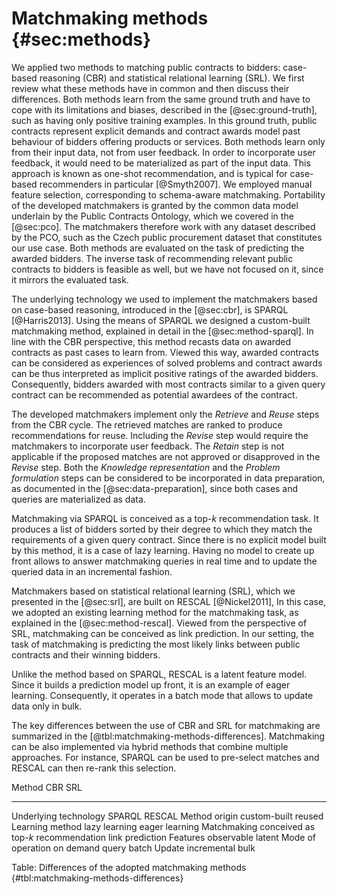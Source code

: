 # Matchmaking methods {#sec:methods}

<!--
Why we have chosen these methods?
Should we formulate requirements for the matchmaking methods?
-->

We applied two methods to matching public contracts to bidders: case-based reasoning (CBR) and statistical relational learning (SRL).
We first review what these methods have in common and then discuss their differences.
Both methods learn from the same ground truth and have to cope with its limitations and biases, described in the [@sec:ground-truth], such as having only positive training examples.
In this ground truth, public contracts represent explicit demands and contract awards model past behaviour of bidders offering products or services.
Both methods learn only from their input data, not from user feedback.
In order to incorporate user feedback, it would need to be materialized as part of the input data.
This approach is known as one-shot recommendation, and is typical for case-based recommenders in particular [@Smyth2007].
We employed manual feature selection, corresponding to schema-aware matchmaking.
Portability of the developed matchmakers is granted by the common data model underlain by the Public Contracts Ontology, which we covered in the [@sec:pco].
The matchmakers therefore work with any dataset described by the PCO, such as the Czech public procurement dataset that constitutes our use case.
Both methods are evaluated on the task of predicting the awarded bidders.
The inverse task of recommending relevant public contracts to bidders is feasible as well, but we have not focused on it, since it mirrors the evaluated task.

<!-- Case-based reasoning -->

The underlying technology we used to implement the matchmakers based on case-based reasoning, introduced in the [@sec:cbr], is SPARQL [@Harris2013].
Using the means of SPARQL we designed a custom-built matchmaking method, explained in detail in the [@sec:method-sparql].
In line with the CBR perspective, this method recasts data on awarded contracts as past cases to learn from.
Viewed this way, awarded contracts can be considered as experiences of solved problems and contract awards can be thus interpreted as implicit positive ratings of the awarded bidders.
Consequently, bidders awarded with most contracts similar to a given query contract can be recommended as potential awardees of the contract.

The developed matchmakers implement only the *Retrieve* and *Reuse* steps from the CBR cycle.
The retrieved matches are ranked to produce recommendations for reuse.
Including the *Revise* step would require the matchmakers to incorporate user feedback.
The *Retain* step is not applicable if the proposed matches are not approved or disapproved in the *Revise* step.
Both the *Knowledge representation* and the *Problem formulation* steps can be considered to be incorporated in data preparation, as documented in the [@sec:data-preparation], since both cases and queries are materialized as data. 

Matchmaking via SPARQL is conceived as a top-$k$ recommendation task.
It produces a list of bidders sorted by their degree to which they match the requirements of a given query contract.
Since there is no explicit model built by this method, it is a case of lazy learning.
Having no model to create up front allows to answer matchmaking queries in real time and to update the queried data in an incremental fashion.

<!-- Statistical relational learning -->

Matchmakers based on statistical relational learning (SRL), which we presented in the [@sec:srl], are built on RESCAL [@Nickel2011],
In this case, we adopted an existing learning method for the matchmaking task, as explained in the [@sec:method-rescal].
Viewed from the perspective of SRL, matchmaking can be conceived as link prediction.
In our setting, the task of matchmaking is predicting the most likely links between public contracts and their winning bidders.

Unlike the method based on SPARQL, RESCAL is a latent feature model.
Since it builds a prediction model up front, it is an example of eager learning.
Consequently, it operates in a batch mode that allows to update data only in bulk.

The key differences between the use of CBR and SRL for matchmaking are summarized in the [@tbl:matchmaking-methods-differences].
Matchmaking can be also implemented via hybrid methods that combine multiple approaches.
For instance, SPARQL can be used to pre-select matches and RESCAL can then re-rank this selection.

Method                    CBR                     SRL
------------------------- ----------------------- --------------
Underlying technology     SPARQL                  RESCAL
Method origin             custom-built            reused
Learning method           lazy learning           eager learning
Matchmaking conceived as  top-$k$ recommendation  link prediction
Features                  observable              latent
Mode of operation         on demand query         batch
Update                    incremental             bulk

Table: Differences of the adopted matchmaking methods {#tbl:matchmaking-methods-differences}

<!--
SPARQL and full-text matchmakers are "lazy learners", since they do not build explicit models.
Since there is no model, performance might be worse. (Why?)
We can consider database indices to be the "models".

Limitation: CBR approach favours larger and longer-established suppliers.
This is an opportunity to normalize by the bidder's age from ARES.

Using the terminology of case-based reasoning, CPV provides a "bridge attribute" that allows to derive the similarity of contracts from the shared concepts in their descriptions.
- The other properties can be considered bridge attributes too, right?

Matchmaking basically learns the associations between CPV concepts and bidders from contract awards.
- Potentially NACE concepts too.
For each CPV concept the most associated bidders can be found.

Diversity of results is often low in case-based recommenders based on similarity-based retrieval.
There are several strategies to mitigate this issue:
- Bounded greedy selection: minimizes total similarity in the result set, while maximizing total similarity of the result set to the query.

Use a more content-based approach (leveraging data from ARES) for cold-start users (i.e. those without an awarded contract)?
Alternative solutions:
* Users may subscribe to recommendations for other users. For example, they may be asked to list their competitors, who were awarded public contracts, and be subscribed to their recommendations.
* Ask users to rate a sample of public contracts either as relevant or irrelevant. The sample must be chosen in order to maximize the insight learnt from the rating, e.g., the sample should be generated dynamically to increase its overall diversity.

If no matches are found:
- Contracting authority can respecify the query contract.
  - Such contract may be overspecified or merge unrelated goods or services that can be better awarded via multiple contracts.
- Bidder can ask for recommendation for its competitors.
-->

<!--
Out-takes:

Top-k recommendation: best matches are shown, but not their predicted ratings.

Matchmaking public contracts to bidders can be framed as a task for case-based reasoning.
Data on awarded contracts can be recast as past cases to learn from.

Public contract ~ case
Reinterpretation of the previously awarded public contracts as experiences of solved problems.
Contract award can be interpreted an implicit rating of the awarded bidder.
Reinterpretation of contract award as a positive rating (in the context of the awarded contract)
Limitation: We have only positive ratings.

The matchmaker learns from interactions between contracting authorities and bidders

Collaborative recommender systems: explicit offers (product or services) + demand behaviour (user interactions)
Our case-based recommender: explicit demands (contracts) + offer behaviour (histories of bidders)

Comparison of CBR systems with databases in [@Richter2013, p. 524].
Mismatch: SPARQL operates under the closed world assumption. CBR assumes open world.

From the perspective of a contracting authority, the task seems like matchmaking.
From the bidder's perspective, the task seems like recommendation.

## Modes of delivery

- on demand queries (pull)
- subscriptions (push, "persistent" queries)
  - Subscription to streams, notifications
  - Push-based recommendations ~ matchmaking subscriptions
    - Proactive recommendation: *"A proactive recommender system pushes recommendations to the user when the current situation seems appropriate, without explicit user request."* (<http://pema2011.cs.ucl.ac.uk/papers/pema2011_vico.pdf>)

## Notation conventions

We employ conventional notation to describe the matchmaking methods.
We use $\mathbb{P}$ to denote a power set of a set.
We use $a \oplus b$ to denote concatenation of n-tuples $a$ and $b$.
We mark the set of tuples of elements from the set $S$ as $(S)$.
Composition of functions $f$ and $g$ is denoted $f \circ g$.

Feature selection as a way of mitigating the curse of dimensionality?
[@Ragone2017]

## One-shot recommendation

A limitation of our approach is that it works as a one-shot recommendation that does not take user feedback on the generated recommendations into account.
Since the matchmakers do not have a conversational interface with which users can iteratively refine their query, if no suitable match is found, users need to revise their query and start again, even though they may not be able to provide a detailed query from the start.
This can be characterized as a query-based approach, in which users have to respecify their query in case no results are found.
One-shot recommendation is typical for case-based recommenders [@Smyth2007].
The opposite is true of conversational recommender systems that elicit user feedback to refine their recommendations.
For example, users may provide a critique, such as requiring cheaper matches.
Critiques can be interpreted as directional feature constraints [@Smyth2007, p. 361].

Moreover, SPARQL requires *"users to express their needs in a single query"*. (FIXME: Missing a citation!)
This is why the matchmaker employs a single-shot approach.

Is there a way to provide user feedback?
Browsing-based approaches: navigation of the item space, for example using critique-based navigation
- Critiquing can be used to reformulate matchmaking queries (e.g., assign different weights) or query the results (e.g., filter to meet the critique).
-->

